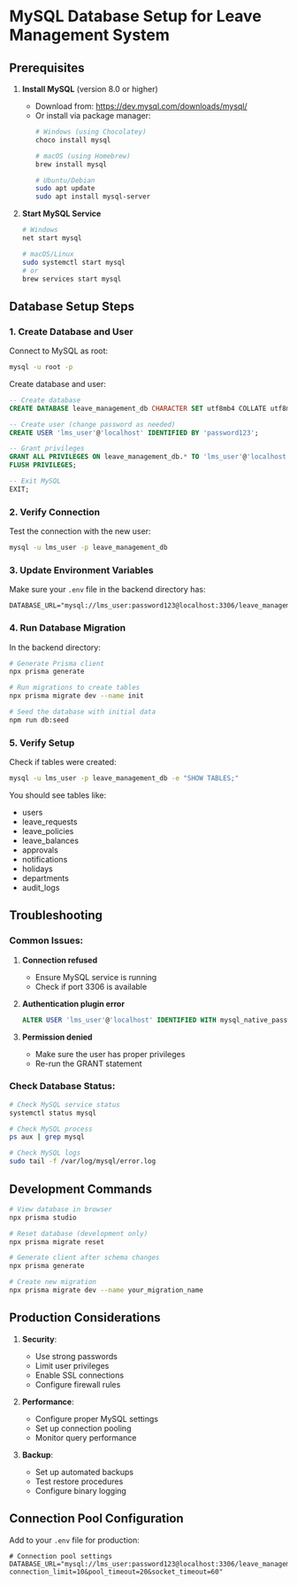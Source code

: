 # MySQL Database Setup for Leave Management System

## Prerequisites

1. **Install MySQL** (version 8.0 or higher)
   - Download from: https://dev.mysql.com/downloads/mysql/
   - Or install via package manager:
     ```bash
     # Windows (using Chocolatey)
     choco install mysql

     # macOS (using Homebrew)
     brew install mysql

     # Ubuntu/Debian
     sudo apt update
     sudo apt install mysql-server
     ```

2. **Start MySQL Service**
   ```bash
   # Windows
   net start mysql

   # macOS/Linux
   sudo systemctl start mysql
   # or
   brew services start mysql
   ```

## Database Setup Steps

### 1. Create Database and User

Connect to MySQL as root:
```bash
mysql -u root -p
```

Create database and user:
```sql
-- Create database
CREATE DATABASE leave_management_db CHARACTER SET utf8mb4 COLLATE utf8mb4_unicode_ci;

-- Create user (change password as needed)
CREATE USER 'lms_user'@'localhost' IDENTIFIED BY 'password123';

-- Grant privileges
GRANT ALL PRIVILEGES ON leave_management_db.* TO 'lms_user'@'localhost';
FLUSH PRIVILEGES;

-- Exit MySQL
EXIT;
```

### 2. Verify Connection

Test the connection with the new user:
```bash
mysql -u lms_user -p leave_management_db
```

### 3. Update Environment Variables

Make sure your `.env` file in the backend directory has:
```env
DATABASE_URL="mysql://lms_user:password123@localhost:3306/leave_management_db"
```

### 4. Run Database Migration

In the backend directory:
```bash
# Generate Prisma client
npx prisma generate

# Run migrations to create tables
npx prisma migrate dev --name init

# Seed the database with initial data
npm run db:seed
```

### 5. Verify Setup

Check if tables were created:
```bash
mysql -u lms_user -p leave_management_db -e "SHOW TABLES;"
```

You should see tables like:
- users
- leave_requests
- leave_policies
- leave_balances
- approvals
- notifications
- holidays
- departments
- audit_logs

## Troubleshooting

### Common Issues:

1. **Connection refused**
   - Ensure MySQL service is running
   - Check if port 3306 is available

2. **Authentication plugin error**
   ```sql
   ALTER USER 'lms_user'@'localhost' IDENTIFIED WITH mysql_native_password BY 'password123';
   ```

3. **Permission denied**
   - Make sure the user has proper privileges
   - Re-run the GRANT statement

### Check Database Status:
```bash
# Check MySQL service status
systemctl status mysql

# Check MySQL process
ps aux | grep mysql

# Check MySQL logs
sudo tail -f /var/log/mysql/error.log
```

## Development Commands

```bash
# View database in browser
npx prisma studio

# Reset database (development only)
npx prisma migrate reset

# Generate client after schema changes
npx prisma generate

# Create new migration
npx prisma migrate dev --name your_migration_name
```

## Production Considerations

1. **Security**:
   - Use strong passwords
   - Limit user privileges
   - Enable SSL connections
   - Configure firewall rules

2. **Performance**:
   - Configure proper MySQL settings
   - Set up connection pooling
   - Monitor query performance

3. **Backup**:
   - Set up automated backups
   - Test restore procedures
   - Configure binary logging

## Connection Pool Configuration

Add to your `.env` file for production:
```env
# Connection pool settings
DATABASE_URL="mysql://lms_user:password123@localhost:3306/leave_management_db?connection_limit=10&pool_timeout=20&socket_timeout=60"
```